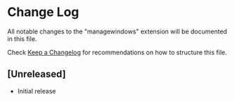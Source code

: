 # Change Log

All notable changes to the "managewindows" extension will be documented in this file.

Check [Keep a Changelog](http://keepachangelog.com/) for recommendations on how to structure this file.

## [Unreleased]

- Initial release